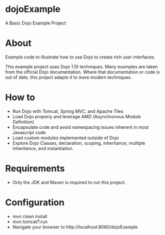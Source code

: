 dojoExample
=================

A Basic Dojo Example Project

About
=====

Example code to illustrate how to use Dojo to create rich user interfaces. 

This example project uses Dojo 1.10 techniques. Many examples are taken from the official Dojo documentation. Where that documentation or code is out of date, this project adapts it to more modern techniques.

How to
=======

 * Run Dojo with Tomcat, Spring MVC, and Apache Tiles
 * Load Dojo properly and leverage AMD (Asynchronous Module Definition)
 * Encapsulate code and avoid namespacing issues inherent in most Javascript code
 * Load custom modules implemented outside of Dojo
 * Explore Dojo Classes, declaration, scoping, inheritance, multiple inheritance, and instantiation.

Requirements
============

 * Only the JDK and Maven is required to run this project.

Configuration
=============

 * mvn clean install
 * mvn tomcat7:run
 * Navigate your browser to http://localhost:8080/dojoExample

